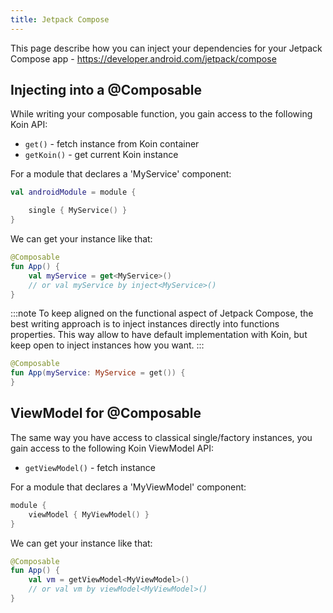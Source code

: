 ```yaml
---
title: Jetpack Compose
---
```


This page describe how you can inject your dependencies for your Jetpack Compose app - https://developer.android.com/jetpack/compose

## Injecting into a @Composable

While writing your composable function, you gain access to the following Koin API:

* `get()` - fetch instance from Koin container
* `getKoin()` - get current Koin instance

For a module that declares a 'MyService' component:

```kotlin
val androidModule = module {

    single { MyService() }
}
```

We can get your instance like that:

```kotlin
@Composable
fun App() {
    val myService = get<MyService>()
    // or val myService by inject<MyService>()
}
```

:::note 
To keep aligned on the functional aspect of Jetpack Compose, the best writing approach is to inject instances directly into functions properties. This way allow to have default implementation with Koin, but keep open to inject instances how you want.
:::

```kotlin
@Composable
fun App(myService: MyService = get()) {
}
```

## ViewModel for @Composable

The same way you have access to classical single/factory instances, you gain access to the following Koin ViewModel API:

* `getViewModel()` - fetch instance

For a module that declares a 'MyViewModel' component:

```kotlin
module {
    viewModel { MyViewModel() }
}
```

We can get your instance like that:

```kotlin
@Composable
fun App() {
    val vm = getViewModel<MyViewModel>()
    // or val vm by viewModel<MyViewModel>()
}
```




